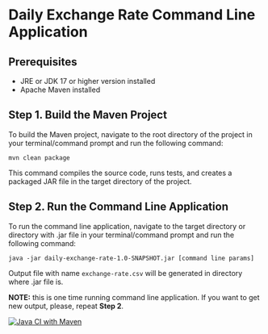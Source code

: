 # Daily Exchange Rate Command Line Application
## Prerequisites
* JRE or JDK 17 or higher version installed
* Apache Maven installed
## Step 1. Build the Maven Project
To build the Maven project, navigate to the root directory of the project in your terminal/command prompt and run the following command:
```
mvn clean package
```
This command compiles the source code, runs tests, and creates a packaged JAR file in the target directory of the project.
## Step 2. Run the Command Line Application
To run the command line application, navigate to the target directory or directory with .jar file in your terminal/command prompt and run the following command:
```
java -jar daily-exchange-rate-1.0-SNAPSHOT.jar [command line params]
```
Output file with name `exchange-rate.csv` will be generated in directory where .jar file is.

**NOTE:** this is one time running command line application. If you want to get new output, please, repeat **Step 2**.

[![Java CI with Maven](https://github.com/nacenik/daily-exchange-rate/actions/workflows/maven.yml/badge.svg)](https://github.com/nacenik/daily-exchange-rate/actions/workflows/maven.yml)
